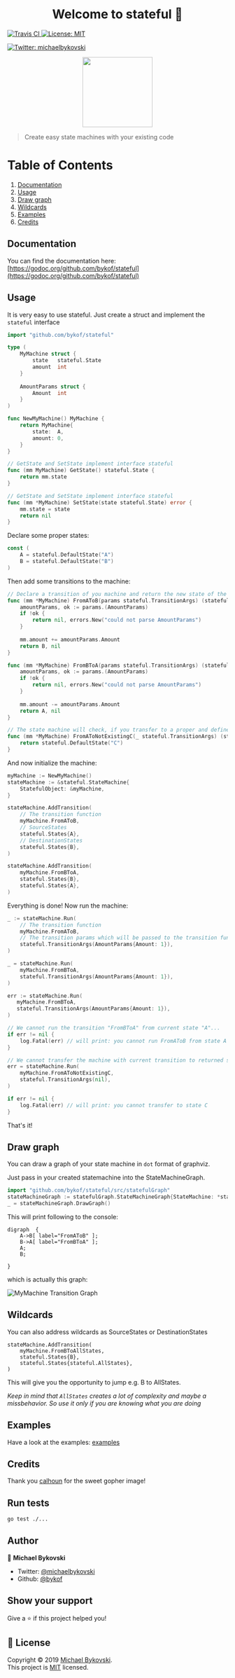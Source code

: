 <h1 align="center">Welcome to stateful 👋</h1>
<p>
  <a href="https://travis-ci.org/bykof/stateful">
    <img alt="Travis CI" src="https://travis-ci.org/bykof/stateful.svg?branch=master" target="_blank" />
  </a>
  <a href="https://opensource.org/licenses/MIT">
    <img alt="License: MIT" src="https://img.shields.io/badge/License-MIT-yellow.svg" target="_blank" />
  </a>
</p>
<p>
  <a href="https://twitter.com/michaelbykovski">
    <img alt="Twitter: michaelbykovski" src="https://img.shields.io/twitter/follow/michaelbykovski.svg?style=social" target="_blank" />
  </a>
</p>

<p align="center">
  <img align="center" width="160px" src="https://github.com/bykof/stateful/raw/master/docs/resources/gopher.png">
</p>


> Create easy state machines with your existing code

# Table of Contents
1. [Documentation](#documentation)
2. [Usage](#usage)
3. [Draw graph](#draw-graph)
4. [Wildcards](#wildcards)
5. [Examples](#examples)
6. [Credits](#credits)

## Documentation

You can find the documentation here: [https://godoc.org/github.com/bykof/stateful](https://godoc.org/github.com/bykof/stateful)

## Usage 

It is very easy to use stateful.
Just create a struct and implement the `stateful` interface
```go
import "github.com/bykof/stateful"

type (
    MyMachine struct {
        state   stateful.State
        amount  int
    }
	
    AmountParams struct {
        Amount  int
    }
)

func NewMyMachine() MyMachine {
    return MyMachine{
        state:  A,
        amount: 0,
    }
}

// GetState and SetState implement interface stateful 
func (mm MyMachine) GetState() stateful.State {
    return mm.state
}

// GetState and SetState implement interface stateful
func (mm *MyMachine) SetState(state stateful.State) error {
    mm.state = state
    return nil
}
```

Declare some proper states:
```go
const (
    A = stateful.DefaultState("A")
    B = stateful.DefaultState("B")
)
```

Then add some transitions to the machine:
```go
// Declare a transition of you machine and return the new state of the machine. 
func (mm *MyMachine) FromAToB(params stateful.TransitionArgs) (stateful.State, error) {
    amountParams, ok := params.(AmountParams)
    if !ok {
        return nil, errors.New("could not parse AmountParams")
    }
	
    mm.amount += amountParams.Amount
    return B, nil
} 

func (mm *MyMachine) FromBToA(params stateful.TransitionArgs) (stateful.State, error) {
    amountParams, ok := params.(AmountParams)
    if !ok {
        return nil, errors.New("could not parse AmountParams")
    }
	
    mm.amount -= amountParams.Amount
    return A, nil
}

// The state machine will check, if you transfer to a proper and defined state in the machine. See below. 
func (mm *MyMachine) FromAToNotExistingC(_ stateful.TransitionArgs) (stateful.State, error) {
	return stateful.DefaultState("C")
}
```

And now initialize the machine:
```go
myMachine := NewMyMachine()
stateMachine := &stateful.StateMachine{
    StatefulObject: &myMachine,
}

stateMachine.AddTransition(
    // The transition function 
    myMachine.FromAToB,
    // SourceStates
    stateful.States{A},
    // DestinationStates
    stateful.States{B},
)

stateMachine.AddTransition(
    myMachine.FromBToA,
    stateful.States{B},
    stateful.States{A},
)
```

Everything is done! Now run the machine:
```go
_ := stateMachine.Run(
    // The transition function
    myMachine.FromAToB, 
    // The transition params which will be passed to the transition function
    stateful.TransitionArgs(AmountParams{Amount: 1}),
)

_ = stateMachine.Run(
    myMachine.FromBToA, 
    stateful.TransitionArgs(AmountParams{Amount: 1}),
)

err := stateMachine.Run(
   myMachine.FromBToA, 
   stateful.TransitionArgs(AmountParams{Amount: 1}),
)

// We cannot run the transition "FromBToA" from current state "A"... 
if err != nil {
    log.Fatal(err) // will print: you cannot run FromAToB from state A
}

// We cannot transfer the machine with current transition to returned state "C"
err = stateMachine.Run(
    myMachine.FromAToNotExistingC, 
    stateful.TransitionArgs(nil),
)

if err != nil {
    log.Fatal(err) // will print: you cannot transfer to state C 
}
```

That's it!

## Draw graph

You can draw a graph of your state machine in `dot` format of graphviz.

Just pass in your created statemachine into the StateMachineGraph.

```go
import "github.com/bykof/stateful/src/statefulGraph"
stateMachineGraph := statefulGraph.StateMachineGraph{StateMachine: *stateMachine}
_ = stateMachineGraph.DrawGraph()
```

This will print following to the console:
```
digraph  {
	A->B[ label="FromAToB" ];
	B->A[ label="FromBToA" ];
	A;
	B;
	
}
```

which is actually this graph:

![MyMachine Transition Graph](https://github.com/bykof/stateful/raw/master/docs/resources/myMachine.png)

## Wildcards

You can also address wildcards as SourceStates or DestinationStates

```
stateMachine.AddTransition(
    myMachine.FromBToAllStates,
    stateful.States{B},
    stateful.States{stateful.AllStates},
)
```

This will give you the opportunity to jump e.g. B to AllStates.

*Keep in mind that `AllStates` creates a lot of complexity and maybe a missbehavior. 
So use it only if you are knowing what you are doing*
 
## Examples

Have a look at the examples: [examples](https://github.com/bykof/stateful/tree/master/examples) 


## Credits

Thank you [calhoun](https://www.calhoun.io/) for the sweet gopher image! 

## Run tests

```sh
go test ./...
```

## Author

👤 **Michael Bykovski**

* Twitter: [@michaelbykovski](https://twitter.com/michaelbykovski)
* Github: [@bykof](https://github.com/bykof)

## Show your support

Give a ⭐️ if this project helped you!

## 📝 License

Copyright © 2019 [Michael Bykovski](https://github.com/bykof).<br />
This project is [MIT](https://opensource.org/licenses/MIT) licensed.